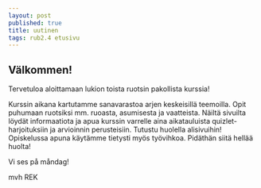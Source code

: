 ```yaml
---
layout: post
published: true
title: uutinen
tags: rub2.4 etusivu
---
```


## Välkommen!

Tervetuloa aloittamaan lukion toista ruotsin pakollista kurssia!

Kurssin aikana kartutamme sanavarastoa arjen keskeisillä teemoilla. 
Opit puhumaan ruotsiksi mm. ruoasta, asumisesta ja vaatteista. Näiltä sivuilta löydät informaatiota ja apua kurssin varrelle
aina aikatauluista quizlet-harjoituksiin ja arvioinnin perusteisiin. Tutustu huolella alisivuihin! Opiskelussa apuna käytämme
tietysti myös työvihkoa. Pidäthän siitä hellää huolta!

Vi ses på måndag!

mvh
REK
